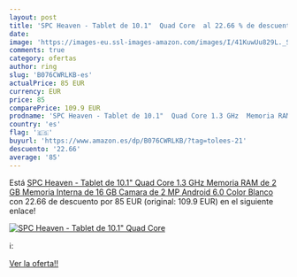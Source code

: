 ```yaml
---
layout: post
title: 'SPC Heaven - Tablet de 10.1"  Quad Core  al 22.66 % de descuento'
date: 
image: 'https://images-eu.ssl-images-amazon.com/images/I/41KuwUu829L._SL200_.jpg'
comments: true
category: ofertas
author: ring
slug: 'B076CWRLKB-es'
actualPrice: 85 EUR
currency: EUR
price: 85
comparePrice: 109.9 EUR
prodname: 'SPC Heaven - Tablet de 10.1"  Quad Core 1.3 GHz  Memoria RAM de 2 GB  Memoria Interna de 16 GB  Camara de 2 MP  Android 6.0  Color Blanco'
country: 'es'
flag: '🇪🇸'
buyurl: 'https://www.amazon.es/dp/B076CWRLKB/?tag=tolees-21'
descuento: '22.66'
average: '85'
---
```


Está [SPC Heaven - Tablet de 10.1"  Quad Core 1.3 GHz  Memoria RAM de 2 GB  Memoria Interna de 16 GB  Camara de 2 MP  Android 6.0  Color Blanco](https://www.amazon.es/dp/B076CWRLKB/?tag=tolees-21) con 22.66 de descuento por 85 EUR (original: 109.9 EUR) en el siguiente enlace!

[![SPC Heaven - Tablet de 10.1"  Quad Core ](https://images-eu.ssl-images-amazon.com/images/I/41KuwUu829L._SL200_.jpg)](https://www.amazon.es/dp/B076CWRLKB/?tag=tolees-21)

ℹ️:


[Ver la oferta!!](https://www.amazon.es/dp/B076CWRLKB/?tag=tolees-21)
